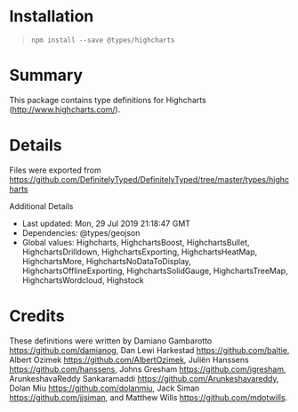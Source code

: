 # Installation
> `npm install --save @types/highcharts`

# Summary
This package contains type definitions for Highcharts (http://www.highcharts.com/).

# Details
Files were exported from https://github.com/DefinitelyTyped/DefinitelyTyped/tree/master/types/highcharts

Additional Details
 * Last updated: Mon, 29 Jul 2019 21:18:47 GMT
 * Dependencies: @types/geojson
 * Global values: Highcharts, HighchartsBoost, HighchartsBullet, HighchartsDrilldown, HighchartsExporting, HighchartsHeatMap, HighchartsMore, HighchartsNoDataToDisplay, HighchartsOfflineExporting, HighchartsSolidGauge, HighchartsTreeMap, HighchartsWordcloud, Highstock

# Credits
These definitions were written by Damiano Gambarotto <https://github.com/damianog>, Dan Lewi Harkestad <https://github.com/baltie>, Albert Ozimek <https://github.com/AlbertOzimek>, Juliën Hanssens <https://github.com/hanssens>, Johns Gresham <https://github.com/jgresham>, ArunkeshavaReddy Sankaramaddi <https://github.com/Arunkeshavareddy>, Dolan Miu <https://github.com/dolanmiu>, Jack Siman <https://github.com/jjsiman>, and Matthew Wills <https://github.com/mdotwills>.
